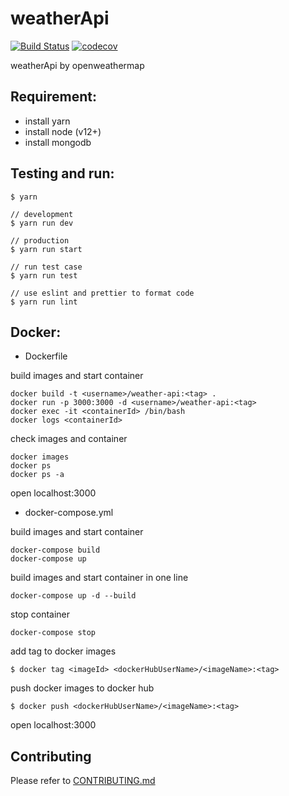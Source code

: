 # weatherApi

[![Build Status](https://travis-ci.com/yeukfei02/weatherApi.svg?branch=master)](https://travis-ci.com/yeukfei02/weatherApi)
[![codecov](https://codecov.io/gh/yeukfei02/weatherApi/branch/master/graph/badge.svg)](https://codecov.io/gh/yeukfei02/weatherApi)

weatherApi by openweathermap

## Requirement:
 - install yarn
 - install node (v12+)
 - install mongodb

## Testing and run:
```
$ yarn

// development
$ yarn run dev

// production
$ yarn run start

// run test case
$ yarn run test

// use eslint and prettier to format code
$ yarn run lint
```

## Docker:

- Dockerfile

build images and start container
```
docker build -t <username>/weather-api:<tag> .
docker run -p 3000:3000 -d <username>/weather-api:<tag>
docker exec -it <containerId> /bin/bash
docker logs <containerId>
```

check images and container
```
docker images
docker ps
docker ps -a
```

open localhost:3000

- docker-compose.yml

build images and start container
```
docker-compose build
docker-compose up
```

build images and start container in one line
```
docker-compose up -d --build
```

stop container
```
docker-compose stop
```

add tag to docker images
```
$ docker tag <imageId> <dockerHubUserName>/<imageName>:<tag>
```

push docker images to docker hub
```
$ docker push <dockerHubUserName>/<imageName>:<tag>
```

open localhost:3000

## Contributing

Please refer to [CONTRIBUTING.md](https://github.com/yeukfei02/weatherApi/blob/master/CONTRIBUTING.md)
